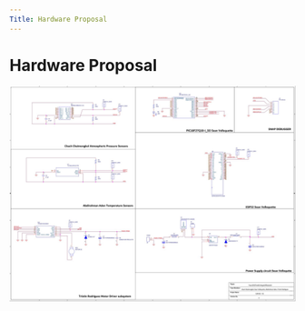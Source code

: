 ```yaml
---
Title: Hardware Proposal
---
```

# Hardware Proposal 

![Image](https://github.com/EGR314-Spring2024-Team303/EGR314-Spring2024-Team303.github.io/blob/main/HardwareProposalLandscape.jpg)


